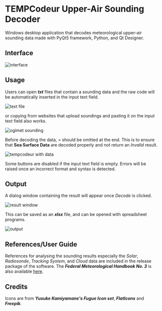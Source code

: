 # TEMPCodeur Upper-Air Sounding Decoder

Windows desktop application that decodes meteorological upper-air sounding data made with PyQt5 framework, Python, and Qt Designer.

## Interface

![interface](https://user-images.githubusercontent.com/64736073/134896933-5c003f89-4de0-43e0-8ad0-86a78f73e8b9.PNG)

## Usage

Users can open **_txt_** files that contain a sounding data and the raw code will be automatically inserted in the input text field.

![text file](https://user-images.githubusercontent.com/64736073/134905719-d7852422-68e4-4de3-add6-29213f21cfdc.PNG)

or copying from websites that upload soundings and pasting it on the input text field also works.

![ogimet sounding](https://user-images.githubusercontent.com/64736073/134905999-5085073d-21a7-470f-ad6d-0577330dcc61.PNG)

Before decoding the data, _=_ should be omitted at the end. This is to ensure that **Sea Surface Data** are decoded properly and not return an _Invalid_ result.

![tempcodeur with data](https://user-images.githubusercontent.com/64736073/134912641-cace1f20-b4bd-4dd2-8042-4989425acd9d.PNG)

Some buttons are disabled if the input text field is empty. Errors will be raised once an incorrect format and syntax is detected.

## Output

A dialog window containing the result will appear once _Decode_ is clicked. 

![result window](https://user-images.githubusercontent.com/64736073/134913198-5560d038-d6a5-4ed8-8fb3-5d8c7a8cec6a.PNG)

This can be saved as an **_xlsx_** file, and can be opened with spreadsheet programs.

![output](https://user-images.githubusercontent.com/64736073/134913378-41661bc5-d338-468f-91e6-e27e99d15610.PNG)

## References/User Guide

References for analysing the sounding results especially the _Solar_, _Radiosonde_, _Tracking System_, and _Cloud_ data are included in the release package of the software. The **_Federal Meteorological Handbook No. 3_** is also available [here](https://www.icams-portal.gov/publications/fmh/FMH3/00-entire-FMH3.pdf).

## Credits

Icons are from **_Yusuke Kamiyamane's Fugue Icon set_**, **_FlatIcons_** and **_Freepik_**.
